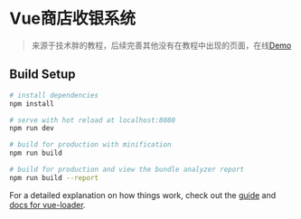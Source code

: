 # Vue商店收银系统

> 来源于技术胖的教程，后续完善其他没有在教程中出现的页面，在线[Demo](https://xluos.github.io/demo/Vue-Pos/dist)


## Build Setup

``` bash
# install dependencies
npm install

# serve with hot reload at localhost:8080
npm run dev

# build for production with minification
npm run build

# build for production and view the bundle analyzer report
npm run build --report
```

For a detailed explanation on how things work, check out the [guide](http://vuejs-templates.github.io/webpack/) and [docs for vue-loader](http://vuejs.github.io/vue-loader).
